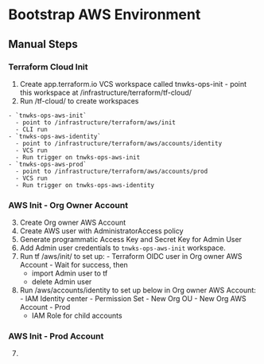 # Bootstrap AWS Environment

## Manual Steps

### Terraform Cloud Init
  1. Create app.terraform.io VCS workspace called tnwks-ops-init
    - point this workspace at /infrastructure/terraform/tf-cloud/
  2. Run /tf-cloud/ to create workspaces

    - `tnwks-ops-aws-init`
      - point to /infrastructure/terraform/aws/init
      - CLI run
    - `tnwks-ops-aws-identity`
      - point to /infrastructure/terraform/aws/accounts/identity
      - VCS run
      - Run trigger on tnwks-ops-aws-init
    - `tnwks-ops-aws-prod`
      - point to /infrastructure/terraform/aws/accounts/prod
      - VCS run
      - Run trigger on tnwks-ops-aws-identity

### AWS Init - Org Owner Account
  3. Create Org owner AWS Account
  4. Create AWS user with AdministratorAccess policy
  5. Generate programmatic Access Key and Secret Key for Admin User
  6. Add Admin user credentials to `tnwks-ops-aws-init` workspace.
  7. Run tf /aws/init/ to set up:
    - Terraform OIDC user in Org owner AWS Account
    - Wait for success, then
      - import Admin user to tf
      - delete Admin user
  6. Run /aws/accounts/identity to set up below in Org owner AWS Account:
    - IAM Identity center
    - Permission Set
    - New Org OU
    - New Org AWS Account - Prod
      - IAM Role for child accounts

### AWS Init - Prod Account
  7.



